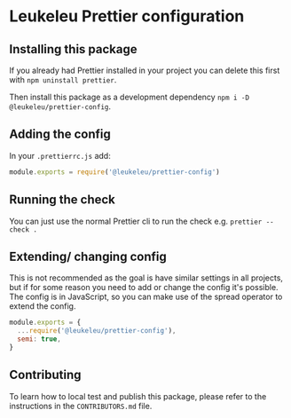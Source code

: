 # Leukeleu Prettier configuration

## Installing this package

If you already had Prettier installed in your project you can delete this first with `npm uninstall prettier`.

Then install this package as a development dependency `npm i -D @leukeleu/prettier-config`.

## Adding the config

In your `.prettierrc.js` add:

```js
module.exports = require('@leukeleu/prettier-config')
```

## Running the check

You can just use the normal Prettier cli to run the check e.g. `prettier --check .`

## Extending/ changing config

This is not recommended as the goal is have similar settings in all projects, but if for some reason you need to add or change the config it's possible. The config is in JavaScript, so you can make use of the spread operator to extend the config.

```js
module.exports = {
  ...require('@leukeleu/prettier-config'),
  semi: true,
}
```

## Contributing

To learn how to local test and publish this package, please refer to the instructions in the `CONTRIBUTORS.md` file.
